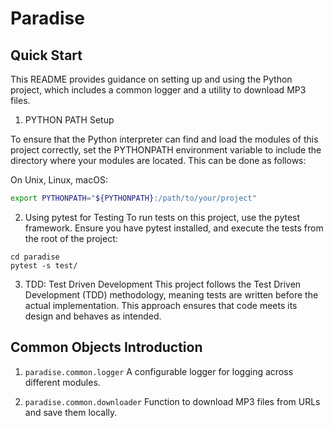 # Paradise

## Quick Start

This README provides guidance on setting up and using the Python project, which includes a common logger and a utility to download MP3 files.

1. PYTHON PATH Setup

To ensure that the Python interpreter can find and load the modules of this project correctly, set the PYTHONPATH environment variable to include the directory where your modules are located. This can be done as follows:

On Unix, Linux, macOS:
```bash
export PYTHONPATH="${PYTHONPATH}:/path/to/your/project"
```

2. Using pytest for Testing
To run tests on this project, use the pytest framework. Ensure you have pytest installed, and execute the tests from the root of the project:
```
cd paradise
pytest -s test/
```

3. TDD: Test Driven Development
This project follows the Test Driven Development (TDD) methodology, meaning tests are written before the actual implementation. This approach ensures that code meets its design and behaves as intended.


## Common Objects Introduction
1. `paradise.common.logger`
A configurable logger for logging across different modules.

2. `paradise.common.downloader`
Function to download MP3 files from URLs and save them locally.
